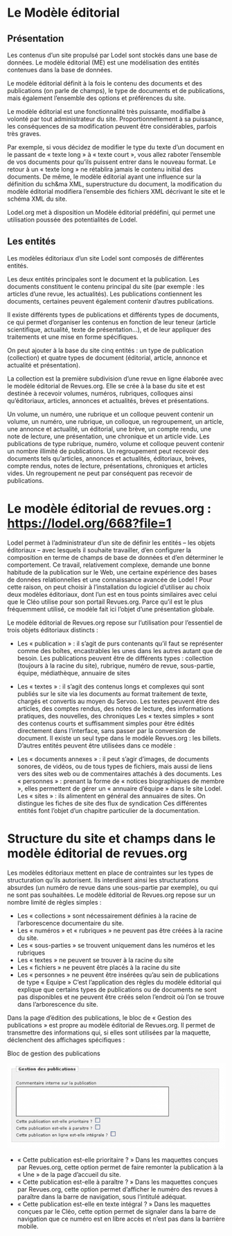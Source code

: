 Le Modèle éditorial 
===================

Présentation
------------

Les contenus d’un site propulsé par Lodel sont stockés dans une base de données. Le modèle éditorial (ME) est une modélisation des entités contenues dans la base de données.

Le modèle éditorial définit à la fois le contenu des documents et des publications (on parle de champs), le type de documents et de publications, mais également l’ensemble des options et préférences du site.

Le modèle éditorial est une fonctionnalité très puissante, modifialbe à volonté par tout administrateur du site. Proportionnellement à sa puissance, les conséquences de sa modification peuvent être considérables, parfois très graves.

Par exemple, si vous décidez de modifier le type du texte d’un document en le passant de « texte long » à « texte court », vous allez raboter l’ensemble de vos documents pour qu’ils puissent entrer dans le nouveau format. Le retour à un « texte long » ne rétablira jamais le contenu initial des documents. De même, le modèle éditorial ayant une influence sur la définition du sch&ma XML, superstructure du document, la modification du modèle éditorial modifiera l’ensemble des fichiers XML décrivant le site et le schéma XML du site.

Lodel.org met à disposition un Modèle éditorial prédéfini, qui permet une utilisation poussée des potentialités de Lodel.


Les entités
-----------

Les modèles éditoriaux d’un site Lodel sont composés de différentes entités.

Les deux entités principales sont le document et la publication. Les documents constituent le contenu principal du site (par exemple : les articles d’une revue, les actualités). Les publications contiennent les documents, certaines peuvent également contenir d’autres publications.

Il existe différents types de publications et différents types de documents, ce qui permet d’organiser les contenus en fonction de leur teneur (article scientifique, actualité, texte de présentation…), et de leur appliquer des traitements et une mise en forme spécifiques.

On peut ajouter à la base du site cinq entités : un type de publication (collection) et quatre types de document (éditorial, article, annonce et actualité et présentation).

La collection est la première subdivision d’une revue en ligne élaborée avec le modèle éditorial de Revues.org. Elle se crée à la base du site et est destinée à recevoir volumes, numéros, rubriques, colloques ainsi qu’éditoriaux, articles, annonces et actualités, brèves et présentations.

Un volume, un numéro, une rubrique et un colloque peuvent contenir un volume, un numéro, une rubrique, un colloque, un regroupement, un article, une annonce et actualité, un éditorial, une brève, un compte rendu, une note de lecture, une présentation, une chronique et un article vide. Les publications de type rubrique, numéro, volume et colloque peuvent contenir un nombre illimité de publications. Un regroupement peut recevoir des documents tels qu’articles, annonces et actualités, éditoriaux, brèves, compte rendus, notes de lecture, présentations, chroniques et articles vides. Un regroupement ne peut par conséquent pas recevoir de publications.


Le modèle éditorial de revues.org : <https://lodel.org/668?file=1>
==================================================================

Lodel permet à l’administrateur d’un site de définir les entités – les objets éditoriaux – avec lesquels il souhaite travailler, d’en configurer la composition en terme de champs de base de données et d’en déterminer le comportement. Ce travail, relativement complexe, demande une bonne habitude de la publication sur le Web, une certaine expérience des bases de données relationnelles et une connaissance avancée de Lodel ! Pour cette raison, on peut choisir à l’installation du logiciel d’utiliser au choix deux modèles éditoriaux, dont l’un est en tous points similaires avec celui que le Cléo utilise pour son portail Revues.org. Parce qu’il est le plus fréquemment utilisé, ce modèle fait ici l’objet d’une présentation globale.

Le modèle éditorial de Revues.org repose sur l’utilisation pour l’essentiel de trois objets éditoriaux distincts :

- Les « publication » : il s’agit de purs contenants qu’il faut se représenter comme des boîtes, encastrables les unes dans les autres autant que de besoin. Les publications peuvent être de différents types : collection (toujours à la racine du site), rubrique, numéro de revue, sous-partie, équipe, médiathèque, annuaire de sites

- Les « textes » : il s’agit des contenus longs et complexes qui sont publiés sur le site via les documents au format traitement de texte, chargés et convertis au moyen du Servoo. Les textes peuvent être des articles, des comptes rendus, des notes de lecture, des informations pratiques, des nouvelles, des chroniques
Les « textes simples » sont des contenus courts et suffisamment simples pour être édités directement dans l’interface, sans passer par la conversion de document. Il existe un seul type dans le modèle Revues.org : les billets.
D’autres entités peuvent être utilisées dans ce modèle :

- Les « documents annexes » : il peut s’agir d’images, de documents sonores, de vidéos, ou de tous types de fichiers, mais aussi de liens vers des sites web ou de commentaires attachés à des documents. Les « personnes » : prenant la forme de « notices biographiques de membre », elles permettent de gérer un « annuaire d’équipe » dans le site Lodel. Les « sites » : ils alimentent en général des annuaires de sites. On distingue les fiches de site des flux de syndication
Ces différentes entités font l’objet d’un chapitre particulier de la documentation.


Structure du site et champs dans le modèle éditorial de revues.org
==================================================================

Les modèles éditoriaux mettent en place de contraintes sur les types de structuration qu’ils autorisent. Ils interdisent ainsi les structurations absurdes (un numéro de revue dans une sous-partie par exemple), ou qui ne sont pas souhaitées. Le modèle éditorial de Revues.org repose sur un nombre limité de règles simples :

- Les « collections » sont nécessairement définies à la racine de l’arborescence documentaire du site.
- Les « numéros » et « rubriques » ne peuvent pas être créées à la racine du site.
- Les « sous-parties » se trouvent uniquement dans les numéros et les rubriques
- Les « textes » ne peuvent se trouver à la racine du site
- Les « fichiers » ne peuvent être placés à la racine du site
- Les « personnes » ne peuvent être insérées qu’au sein de publications de type « Equipe »
C’est l’application des règles du modèle éditorial qui explique que certains types de publications ou de documents ne sont pas disponibles et ne peuvent être créés selon l’endroit où l’on se trouve dans l’arborescence du site.

Dans la page d’édition des publications, le bloc de « Gestion des publications » est propre au modèle éditorial de Revues.org. Il permet de transmettre des informations qui, si elles sont utilisées par la maquette, déclenchent des affichages spécifiques :

Bloc de gestion des publications

![Screenshot1](image/ME-prez.png)

- « Cette publication est-elle prioritaire ? » Dans les maquettes conçues par Revues.org, cette option permet de faire remonter la publication à la « Une » de la page d’accueil du site.
- « Cette publication est-elle à paraître ? » Dans les maquettes conçues par Revues.org, cette option permet d’afficher le numéro des revues à paraître dans la barre de navigation, sous l’intitulé adéquat.
- « Cette publication est-elle en texte intégral ? » Dans les maquettes conçues par le Cléo, cette option permet de signaler dans la barre de navigation que ce numéro est en libre accès et n’est pas dans la barrière mobile.

